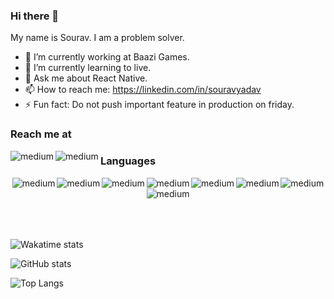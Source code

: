 ### Hi there 👋

My name is Sourav. I am a problem solver.

- 🔭  I’m currently working at Baazi Games.
- 🌱  I’m currently learning to live.
- 💬  Ask me about React Native.
- 📫  How to reach me: https://linkedin.com/in/souravyadav
- ⚡  Fun fact: Do not push important feature in production on friday.


### Reach me at

<a href="https://linkedin.com/in/souravyadav" target="_blank" rel="noopener noreferrer"><img align="left" alt="medium" src="https://img.shields.io/badge/LinkedIn-0077B5?style=for-the-badge&logo=linkedin&logoColor=white" /></a>
<a href="https://twitter.com/_sourav24" target="_blank" rel="noopener noreferrer"><img align="left" alt="medium" src="https://img.shields.io/badge/Twitter-1DA1F2?style=for-the-badge&logo=twitter&logoColor=white" /></a>

<p></p>


### Languages

<div style="display:flex; flex-direction:row;justify-content:space-evenly;flex-wrap:wrap">
  
<img alt="medium" src="https://img.shields.io/badge/JavaScript-323330?style=for-the-badge&logo=javascript&logoColor=F7DF1E" />
  
<img alt="medium" src="https://img.shields.io/badge/TypeScript-007ACC?style=for-the-badge&logo=typescript&logoColor=white" />
  
<img alt="medium" src="https://img.shields.io/badge/React-20232A?style=for-the-badge&logo=react&logoColor=61DAFB" />
  
<img alt="medium" src="https://img.shields.io/badge/React_Native-20232A?style=for-the-badge&logo=react&logoColor=61DAFB" />
  
<img alt="medium" src="https://img.shields.io/badge/Node.js-43853D?style=for-the-badge&logo=node.js&logoColor=white" />
  
<img alt="medium" src="https://img.shields.io/badge/Express.js-404D59?style=for-the-badge&logo=express&logoColor=white" />
  
<img alt="medium" src="https://img.shields.io/badge/HTML-239120?style=for-the-badge&logo=html5&logoColor=white" />
  
<img alt="medium" src="https://img.shields.io/badge/CSS-239120?&style=for-the-badge&logo=css3&logoColor=white" style="margin-bottom:50px"/>

</div>


<p></p>

![Wakatime stats](https://github-readme-stats.vercel.app/api/wakatime?username=THESUESANZ&layout=compact)

<p></p>

![GitHub stats](https://github-readme-stats.vercel.app/api?username=suesanz&show_icons=true)

<p></p>

![Top Langs](https://github-readme-stats.vercel.app/api/top-langs/?username=suesanz&layout=comp)

